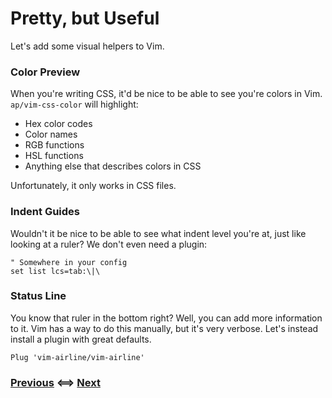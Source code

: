 # Pretty, but Useful

Let's add some visual helpers to Vim.

### Color Preview

When you're writing CSS, it'd be nice to be able to see you're colors in
Vim. `ap/vim-css-color` will highlight:
- Hex color codes
- Color names
- RGB functions
- HSL functions
- Anything else that describes colors in CSS

Unfortunately, it only works in CSS files.

<!-- TODO: Add color preview example -->

### Indent Guides

Wouldn't it be nice to be able to see what indent level you're at, just like
looking at a ruler? We don't even need a plugin:

```vim
" Somewhere in your config
set list lcs=tab:\|\
```

### Status Line

You know that ruler in the bottom right? Well, you can add more information to
it. Vim has a way to do this manually, but it's very verbose. Let's instead
install a plugin with great defaults.

```vim
Plug 'vim-airline/vim-airline'
```

<!-- TODO: Add diagram of status line information. -->

### [Previous](/Tutorial/03_Intro_to_Plugins.md) <==> [Next](/Tutorial/05_Decreasedness_Tediousness.md)
